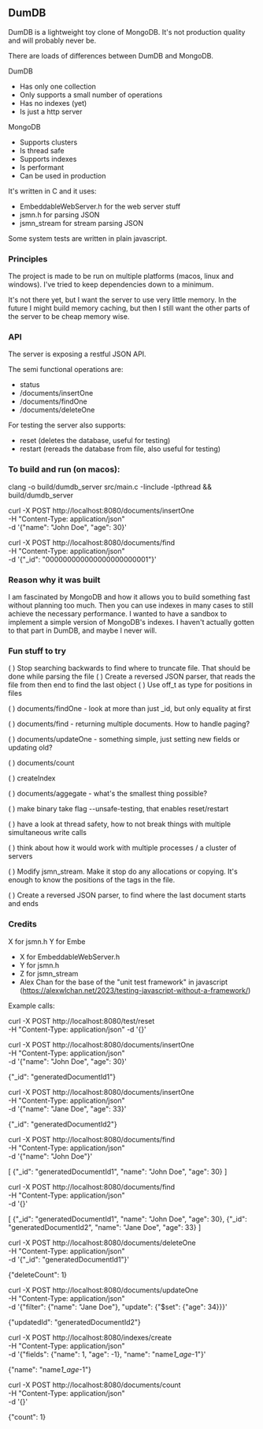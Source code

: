 ## DumDB

DumDB is a lightweight toy clone of MongoDB. It's not production quality and will probably never be.

There are loads of differences between DumDB and MongoDB.

DumDB

- Has only one collection
- Only supports a small number of operations
- Has no indexes (yet)
- Is just a http server

MongoDB

- Supports clusters
- Is thread safe
- Supports indexes
- Is performant
- Can be used in production

It's written in C and it uses:

- EmbeddableWebServer.h for the web server stuff
- jsmn.h for parsing JSON
- jsmn_stream for stream parsing JSON

Some system tests are written in plain javascript.

### Principles

The project is made to be run on multiple platforms (macos, linux and windows). I've tried to keep dependencies down to a minimum.

It's not there yet, but I want the server to use very little memory. In the future I might build memory caching, but then I still want the other parts of the server to be cheap memory wise.

### API

The server is exposing a restful JSON API.

The semi functional operations are:

- status
- /documents/insertOne
- /documents/findOne
- /documents/deleteOne

For testing the server also supports:

- reset (deletes the database, useful for testing)
- restart (rereads the database from file, also useful for testing)

### To build and run (on macos):

clang -o build/dumdb_server src/main.c -Iinclude -lpthread && build/dumdb_server

curl -X POST http://localhost:8080/documents/insertOne \
 -H "Content-Type: application/json" \
 -d '{"name": "John Doe", "age": 30}'

curl -X POST http://localhost:8080/documents/find \
 -H "Content-Type: application/json" \
 -d '{"\_id": "000000000000000000000001"}'

### Reason why it was built

I am fascinated by MongoDB and how it allows you to build something fast without planning too much. Then you can use indexes in many cases to still achieve the necessary performance. I wanted to have a sandbox to implement a simple version of MongoDB's indexes. I haven't actually gotten to that part in DumDB, and maybe I never will.

### Fun stuff to try

( ) Stop searching backwards to find where to truncate file. That should be done while parsing the file
( ) Create a reversed JSON parser, that reads the file from then end to find the last object
( ) Use off_t as type for positions in files

( ) documents/findOne - look at more than just \_id, but only equality at first

( ) documents/find - returning multiple documents. How to handle paging?

( ) documents/updateOne - something simple, just setting new fields or updating old?

( ) documents/count

( ) createIndex

( ) documents/aggegate - what's the smallest thing possible?

( ) make binary take flag --unsafe-testing, that enables reset/restart

( ) have a look at thread safety, how to not break things with multiple simultaneous write calls

( ) think about how it would work with multiple processes / a cluster of servers

( ) Modify jsmn_stream. Make it stop do any allocations or copying. It's enough to know the positions of the tags in the file.

( ) Create a reversed JSON parser, to find where the last document starts and ends

### Credits

X for jsmn.h
Y for Embe

- X for EmbeddableWebServer.h
- Y for jsmn.h
- Z for jsmn_stream
- Alex Chan for the base of the "unit test framework" in javascript (https://alexwlchan.net/2023/testing-javascript-without-a-framework/)

Example calls:

curl -X POST http://localhost:8080/test/reset \
-H "Content-Type: application/json" -d '{}'

curl -X POST http://localhost:8080/documents/insertOne \
 -H "Content-Type: application/json" \
 -d '{"name": "John Doe", "age": 30}'

{"\_id": "generatedDocumentId1"}

curl -X POST http://localhost:8080/documents/insertOne \
 -H "Content-Type: application/json" \
 -d '{"name": "Jane Doe", "age": 33}'

{"\_id": "generatedDocumentId2"}

curl -X POST http://localhost:8080/documents/find \
 -H "Content-Type: application/json" \
 -d '{"name": "John Doe"}'

[
{"_id": "generatedDocumentId1", "name": "John Doe", "age": 30}
]

curl -X POST http://localhost:8080/documents/find \
 -H "Content-Type: application/json" \
 -d '{}'

[
{"_id": "generatedDocumentId1", "name": "John Doe", "age": 30},
{"_id": "generatedDocumentId2", "name": "Jane Doe", "age": 33}
]

curl -X POST http://localhost:8080/documents/deleteOne \
 -H "Content-Type: application/json" \
 -d '{"\_id": "generatedDocumentId1"}'

{"deleteCount": 1}

curl -X POST http://localhost:8080/documents/updateOne \
 -H "Content-Type: application/json" \
 -d '{"filter": {"name": "Jane Doe"}, "update": {"$set": {"age": 34}}}'

{"updatedId": "generatedDocumentId2"}

curl -X POST http://localhost:8080/indexes/create \
 -H "Content-Type: application/json" \
 -d '{"fields": {"name": 1, "age": -1}, "name": "name*1_age*-1"}'

{"name": "name*1_age*-1"}

curl -X POST http://localhost:8080/documents/count \
 -H "Content-Type: application/json" \
 -d '{}'

{"count": 1}
